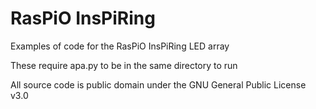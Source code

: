 # RasPiO InsPiRing 
Examples of code  for the RasPiO InsPiRing LED array

These require apa.py to be in the same directory to run 

All source code is public domain under the GNU General Public License v3.0
